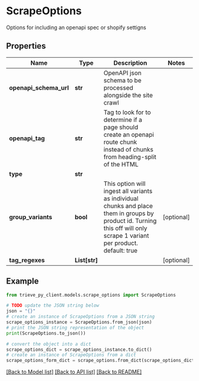 # ScrapeOptions

Options for including an openapi spec or shopify settigns

## Properties

Name | Type | Description | Notes
------------ | ------------- | ------------- | -------------
**openapi_schema_url** | **str** | OpenAPI json schema to be processed alongside the site crawl | 
**openapi_tag** | **str** | Tag to look for to determine if a page should create an openapi route chunk instead of chunks from heading-split of the HTML | 
**type** | **str** |  | 
**group_variants** | **bool** | This option will ingest all variants as individual chunks and place them in groups by product id. Turning this off will only scrape 1 variant per product. default: true | [optional] 
**tag_regexes** | **List[str]** |  | [optional] 

## Example

```python
from trieve_py_client.models.scrape_options import ScrapeOptions

# TODO update the JSON string below
json = "{}"
# create an instance of ScrapeOptions from a JSON string
scrape_options_instance = ScrapeOptions.from_json(json)
# print the JSON string representation of the object
print(ScrapeOptions.to_json())

# convert the object into a dict
scrape_options_dict = scrape_options_instance.to_dict()
# create an instance of ScrapeOptions from a dict
scrape_options_form_dict = scrape_options.from_dict(scrape_options_dict)
```
[[Back to Model list]](../README.md#documentation-for-models) [[Back to API list]](../README.md#documentation-for-api-endpoints) [[Back to README]](../README.md)


